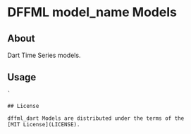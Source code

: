 # DFFML model_name Models

## About

Dart Time Series models.



## Usage

```console
`

## License

dffml_dart Models are distributed under the terms of the
[MIT License](LICENSE).

